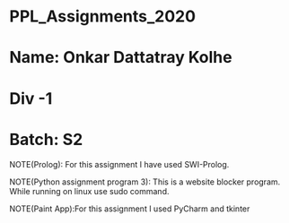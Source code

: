 # PPL_Assignments_2020
# Name: Onkar Dattatray Kolhe
# Div -1
# Batch: S2

NOTE(Prolog): For this assignment I have used SWI-Prolog.

NOTE(Python assignment program 3): This is a website blocker program. While running on linux use sudo command. 

NOTE(Paint App):For this assignment I used PyCharm and tkinter
